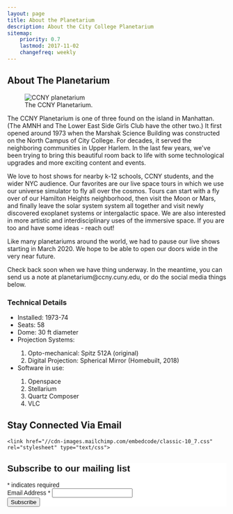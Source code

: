 ```yaml
---
layout: page
title: About the Planetarium
description: About the City College Planetarium
sitemap:
    priority: 0.7
    lastmod: 2017-11-02
    changefreq: weekly
---
```

## About The Planetarium

<figure class="figure col-12">
  <img src="{{ "assets/images/room-orange-glow.jpg" | absolute_url }}" class="figure-img img-fluid rounded" alt="CCNY planetarium">
  <figcaption class="figure-caption">The CCNY Planetarium.</figcaption>
</figure>

The CCNY Planetarium is one of three found on the island in Manhattan. (The AMNH and The Lower East Side Girls Club have the other two.) It first opened around 1973 when the Marshak Science Building was constructed on the North Campus of City College. For decades, it served the neighboring communities in Upper Harlem. In the last few years, we've been trying to bring this beautiful room back to life with some technological upgrades and more exciting content and events.

We love to host shows for nearby k-12 schools, CCNY students, and the wider NYC audience. Our favorites are our live space tours in which we use our universe simulator to fly all over the cosmos. Tours can start with a fly over of our Hamilton Heights neighborhood, then visit the Moon or Mars, and finally leave the solar system system all together and visit newly discovered exoplanet systems or intergalactic space. We are also interested in more artistic and interdisciplinary uses of the immersive space. If you are too and have some ideas - reach out!

<div class="row mt-3 mb-3">
<div class="card bg-warning">
<div class="card-body">
  <p>Like many planetariums around the world, we had to pause our live shows starting in March 2020. We hope to be able to open our doors wide in the very near future.</p>
  <p>Check back soon when we have thing underway. In the meantime, you can send us a note at planetarium@ccny.cuny.edu, or do the social media things below. </p>
  </div>
</div>
</div>

<h3>Technical Details</h3>
<div class="row mt-3">



<ul>
  <li>Installed: 1973-74</li>
  <li>Seats: 58</li>
  <li>Dome: 30 ft diameter</li>
  <li>Projection Systems: </li>
  <ol>
    <li>Opto-mechanical: Spitz 512A (original)</li>
    <li>Digital Projection: Spherical Mirror (Homebuilt, 2018)</li>
  </ol>

  <li>Software in use:</li>
  <ol>
    <li>Openspace</li>
    <li>Stellarium</li>
    <li>Quartz Composer</li>
    <li>VLC</li>
  </ol>
</ul>

</div>

<div class="row mt-3">

<div class="card col-12">
  <div class="card-header ">
<h2>Stay Connected Via Email</h2>
  </div>
  <div class="card-body">

    <link href="//cdn-images.mailchimp.com/embedcode/classic-10_7.css" rel="stylesheet" type="text/css">
<style type="text/css">
	#mc_embed_signup{background:#fff; clear:left; font:14px Helvetica,Arial,sans-serif; }
	/* Add your own MailChimp form style overrides in your site stylesheet or in this style block.
	   We recommend moving this block and the preceding CSS link to the HEAD of your HTML file. */
</style>
<div id="mc_embed_signup">
<form action="https://ccnyplanetarium.us19.list-manage.com/subscribe/post?u=0ecdf9817ee47b0ee56742c9c&amp;id=3638573068" method="post" id="mc-embedded-subscribe-form" name="mc-embedded-subscribe-form" class="validate" target="_blank" novalidate>
    <div id="mc_embed_signup_scroll">
	<h2>Subscribe to our mailing list</h2>
<div class="indicates-required"><span class="asterisk">*</span> indicates required</div>
<div class="mc-field-group">
	<label for="mce-EMAIL">Email Address  <span class="asterisk">*</span>
</label>
	<input type="email" value="" name="EMAIL" class="required email" id="mce-EMAIL">
</div>
	<div id="mce-responses" class="clear">
		<div class="response" id="mce-error-response" style="display:none"></div>
		<div class="response" id="mce-success-response" style="display:none"></div>
	</div>    <!-- real people should not fill this in and expect good things - do not remove this or risk form bot signups-->
    <div style="position: absolute; left: -5000px;" aria-hidden="true"><input type="text" name="b_0ecdf9817ee47b0ee56742c9c_3638573068" tabindex="-1" value=""></div>
    <div class="clear"><input type="submit" value="Subscribe" name="subscribe" id="mc-embedded-subscribe" class="button"></div>
    </div>
</form>
</div>
<script type='text/javascript' src='//s3.amazonaws.com/downloads.mailchimp.com/js/mc-validate.js'></script><script type='text/javascript'>(function($) {window.fnames = new Array(); window.ftypes = new Array();fnames[0]='EMAIL';ftypes[0]='email';fnames[1]='FNAME';ftypes[1]='text';fnames[2]='LNAME';ftypes[2]='text';fnames[3]='ADDRESS';ftypes[3]='address';fnames[4]='PHONE';ftypes[4]='phone';fnames[5]='BIRTHDAY';ftypes[5]='birthday';}(jQuery));var $mcj = jQuery.noConflict(true);</script>
<!--End mc_embed_signup-->
  </div>
  </div>
</div>
